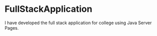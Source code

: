 # FullStackApplication
I have developed the full stack application for college using Java Server Pages.
